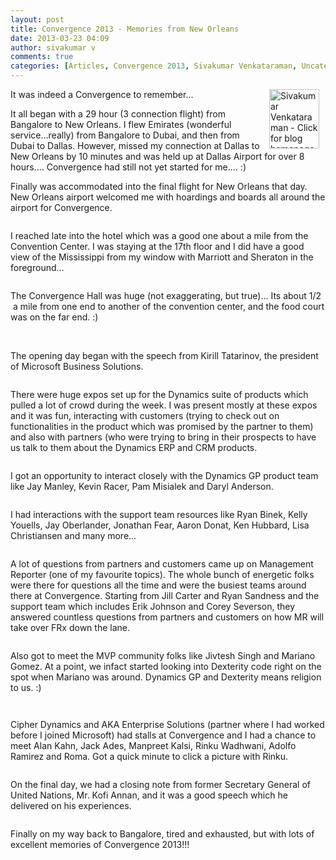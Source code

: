 ```yaml
---
layout: post
title: Convergence 2013 - Memories from New Orleans
date: 2013-03-23 04:09
author: sivakumar v
comments: true
categories: [Articles, Convergence 2013, Sivakumar Venkataraman, Uncategorized]
---
```

<p style="text-align: left;"><a title="Sivakumar Venkataraman - Click for blog homepage"><img src="https://microsofttpd.github.io/assets/0871.sivav.jpg" alt="Sivakumar Venkataraman - Click for blog homepage" width="80" height="95" align="right" border="0" hspace="10" /></a>It was indeed a Convergence to remember...</p>
<p>It all began with a 29 hour (3 connection flight) from Bangalore to New Orleans. I flew Emirates (wonderful service...really) from Bangalore to Dubai, and then from Dubai to Dallas. However, missed my connection at Dallas to New Orleans by 10 minutes and was held up at Dallas Airport for over 8 hours.... Convergence had still not yet started for me.... :)</p>
<p>Finally was&nbsp;accommodated&nbsp;into the final flight for New Orleans that day. New Orleans airport welcomed me with hoardings and boards all around the airport for Convergence.</p>
<p><a href="https://msdnshared.blob.core.windows.net/media/TNBlogsFS/prod.evol.blogs.technet.com/CommunityServer.Blogs.Components.WeblogFiles/00/00/00/95/09/8308.295591_10151372050128507_542531276_n.jpg" original-url="http://blogs.technet.com/cfs-file.ashx/__key/communityserver-blogs-components-weblogfiles/00-00-00-95-09/8308.295591_10151372050128507_542531276_n.jpg"><img src="https://msdnshared.blob.core.windows.net/media/TNBlogsFS/prod.evol.blogs.technet.com/CommunityServer.Blogs.Components.WeblogFiles/00/00/00/95/09/8308.295591_10151372050128507_542531276_n.jpg" original-url="http://blogs.technet.com/resized-image.ashx/__size/550x0/__key/communityserver-blogs-components-weblogfiles/00-00-00-95-09/8308.295591_10151372050128507_542531276_n.jpg" alt="" border="0" /></a></p>
<p>I reached late into the hotel which was a good one about a mile from the Convention Center. I was staying at the 17th floor and I did have a good view of the Mississippi from my window with Marriott and Sheraton in the foreground...</p>
<p><a href="https://msdnshared.blob.core.windows.net/media/TNBlogsFS/prod.evol.blogs.technet.com/CommunityServer.Blogs.Components.WeblogFiles/00/00/00/95/09/0160.65540_10151372050188507_1881104481_n.jpg" original-url="http://blogs.technet.com/cfs-file.ashx/__key/communityserver-blogs-components-weblogfiles/00-00-00-95-09/0160.65540_10151372050188507_1881104481_n.jpg"><img src="https://msdnshared.blob.core.windows.net/media/TNBlogsFS/prod.evol.blogs.technet.com/CommunityServer.Blogs.Components.WeblogFiles/00/00/00/95/09/0160.65540_10151372050188507_1881104481_n.jpg" original-url="http://blogs.technet.com/resized-image.ashx/__size/550x0/__key/communityserver-blogs-components-weblogfiles/00-00-00-95-09/0160.65540_10151372050188507_1881104481_n.jpg" alt="" border="0" /></a></p>
<p>The Convergence Hall was huge (not&nbsp;exaggerating, but true)... Its about 1/2 &nbsp;a mile from one end to another of the convention center, and the food court was on the far end. :)</p>
<p><a href="https://msdnshared.blob.core.windows.net/media/TNBlogsFS/prod.evol.blogs.technet.com/CommunityServer.Blogs.Components.WeblogFiles/00/00/00/95/09/6087.62765_10151373392383507_290884723_n.jpg" original-url="http://blogs.technet.com/cfs-file.ashx/__key/communityserver-blogs-components-weblogfiles/00-00-00-95-09/6087.62765_10151373392383507_290884723_n.jpg"><img src="https://msdnshared.blob.core.windows.net/media/TNBlogsFS/prod.evol.blogs.technet.com/CommunityServer.Blogs.Components.WeblogFiles/00/00/00/95/09/6087.62765_10151373392383507_290884723_n.jpg" original-url="http://blogs.technet.com/resized-image.ashx/__size/550x0/__key/communityserver-blogs-components-weblogfiles/00-00-00-95-09/6087.62765_10151373392383507_290884723_n.jpg" alt="" border="0" /></a>&nbsp;</p>
<p>The opening day began with the speech from Kirill Tatarinov, the president of Microsoft Business Solutions.</p>
<p><a href="https://msdnshared.blob.core.windows.net/media/TNBlogsFS/prod.evol.blogs.technet.com/CommunityServer.Blogs.Components.WeblogFiles/00/00/00/95/09/7485.602707_10151378024688507_1232796762_n.jpg" original-url="http://blogs.technet.com/cfs-file.ashx/__key/communityserver-blogs-components-weblogfiles/00-00-00-95-09/7485.602707_10151378024688507_1232796762_n.jpg"><img src="https://msdnshared.blob.core.windows.net/media/TNBlogsFS/prod.evol.blogs.technet.com/CommunityServer.Blogs.Components.WeblogFiles/00/00/00/95/09/7485.602707_10151378024688507_1232796762_n.jpg" original-url="http://blogs.technet.com/resized-image.ashx/__size/550x0/__key/communityserver-blogs-components-weblogfiles/00-00-00-95-09/7485.602707_10151378024688507_1232796762_n.jpg" alt="" border="0" /></a></p>
<p>There were huge expos set up for the Dynamics suite of products which pulled a lot of crowd during the week. I was present mostly at these expos and it was fun, interacting with customers (trying to check out on functionalities in the product which was promised by the partner to them) and also with partners (who were trying to bring in their prospects to have us talk to them about the Dynamics ERP and CRM products.</p>
<p><a href="https://msdnshared.blob.core.windows.net/media/TNBlogsFS/prod.evol.blogs.technet.com/CommunityServer.Blogs.Components.WeblogFiles/00/00/00/95/09/7571.dynamics.jpg" original-url="http://blogs.technet.com/cfs-file.ashx/__key/communityserver-blogs-components-weblogfiles/00-00-00-95-09/7571.dynamics.jpg"><img src="https://msdnshared.blob.core.windows.net/media/TNBlogsFS/prod.evol.blogs.technet.com/CommunityServer.Blogs.Components.WeblogFiles/00/00/00/95/09/7571.dynamics.jpg" original-url="http://blogs.technet.com/resized-image.ashx/__size/550x0/__key/communityserver-blogs-components-weblogfiles/00-00-00-95-09/7571.dynamics.jpg" alt="" border="0" /></a></p>
<p>I got an opportunity to interact closely with the Dynamics GP product team like Jay Manley, Kevin Racer, Pam Misialek and Daryl Anderson.</p>
<p><a href="https://msdnshared.blob.core.windows.net/media/TNBlogsFS/prod.evol.blogs.technet.com/CommunityServer.Blogs.Components.WeblogFiles/00/00/00/95/09/1856.dyngpproduct.jpg" original-url="http://blogs.technet.com/cfs-file.ashx/__key/communityserver-blogs-components-weblogfiles/00-00-00-95-09/1856.dyngpproduct.jpg"><img src="https://msdnshared.blob.core.windows.net/media/TNBlogsFS/prod.evol.blogs.technet.com/CommunityServer.Blogs.Components.WeblogFiles/00/00/00/95/09/1856.dyngpproduct.jpg" original-url="http://blogs.technet.com/resized-image.ashx/__size/550x0/__key/communityserver-blogs-components-weblogfiles/00-00-00-95-09/1856.dyngpproduct.jpg" alt="" border="0" /></a></p>
<p>I had interactions with the support team resources like Ryan Binek, Kelly Youells, Jay Oberlander, Jonathan Fear, Aaron Donat, Ken Hubbard, Lisa Christiansen and many more...</p>
<p><a href="https://msdnshared.blob.core.windows.net/media/TNBlogsFS/prod.evol.blogs.technet.com/CommunityServer.Blogs.Components.WeblogFiles/00/00/00/95/09/6165.dyngpsupport.jpg" original-url="http://blogs.technet.com/cfs-file.ashx/__key/communityserver-blogs-components-weblogfiles/00-00-00-95-09/6165.dyngpsupport.jpg"><img src="https://msdnshared.blob.core.windows.net/media/TNBlogsFS/prod.evol.blogs.technet.com/CommunityServer.Blogs.Components.WeblogFiles/00/00/00/95/09/6165.dyngpsupport.jpg" original-url="http://blogs.technet.com/resized-image.ashx/__size/550x0/__key/communityserver-blogs-components-weblogfiles/00-00-00-95-09/6165.dyngpsupport.jpg" alt="" border="0" /></a></p>
<p>A lot of questions from partners and customers came up on Management Reporter (one of my&nbsp;favourite&nbsp;topics). The whole bunch of energetic folks were there for questions all the time and were the busiest teams around there at Convergence. Starting from Jill Carter and Ryan Sandness and the support team which includes Erik Johnson and Corey Severson, they answered countless questions from partners and customers on how MR will take over FRx down the lane.</p>
<p><a href="https://msdnshared.blob.core.windows.net/media/TNBlogsFS/prod.evol.blogs.technet.com/CommunityServer.Blogs.Components.WeblogFiles/00/00/00/95/09/8272.156019_10151378029838507_449624575_n.jpg" original-url="http://blogs.technet.com/cfs-file.ashx/__key/communityserver-blogs-components-weblogfiles/00-00-00-95-09/8272.156019_10151378029838507_449624575_n.jpg"><img src="https://msdnshared.blob.core.windows.net/media/TNBlogsFS/prod.evol.blogs.technet.com/CommunityServer.Blogs.Components.WeblogFiles/00/00/00/95/09/8272.156019_10151378029838507_449624575_n.jpg" original-url="http://blogs.technet.com/resized-image.ashx/__size/550x0/__key/communityserver-blogs-components-weblogfiles/00-00-00-95-09/8272.156019_10151378029838507_449624575_n.jpg" alt="" border="0" /></a></p>
<p>Also got to meet the MVP community folks like Jivtesh Singh and Mariano Gomez. At a point, we infact started looking into Dexterity code right on the spot when Mariano was around. Dynamics GP and Dexterity means religion to us. :)</p>
<p><a href="https://msdnshared.blob.core.windows.net/media/TNBlogsFS/prod.evol.blogs.technet.com/CommunityServer.Blogs.Components.WeblogFiles/00/00/00/95/09/7411.544386_10151378027343507_1864669393_n.jpg" original-url="http://blogs.technet.com/cfs-file.ashx/__key/communityserver-blogs-components-weblogfiles/00-00-00-95-09/7411.544386_10151378027343507_1864669393_n.jpg"><img src="https://msdnshared.blob.core.windows.net/media/TNBlogsFS/prod.evol.blogs.technet.com/CommunityServer.Blogs.Components.WeblogFiles/00/00/00/95/09/7411.544386_10151378027343507_1864669393_n.jpg" original-url="http://blogs.technet.com/resized-image.ashx/__size/550x0/__key/communityserver-blogs-components-weblogfiles/00-00-00-95-09/7411.544386_10151378027343507_1864669393_n.jpg" alt="" border="0" /></a></p>
<p><a href="https://msdnshared.blob.core.windows.net/media/TNBlogsFS/prod.evol.blogs.technet.com/CommunityServer.Blogs.Components.WeblogFiles/00/00/00/95/09/0842.576610_10151378025513507_240519949_n.jpg" original-url="http://blogs.technet.com/cfs-file.ashx/__key/communityserver-blogs-components-weblogfiles/00-00-00-95-09/0842.576610_10151378025513507_240519949_n.jpg"><img src="https://msdnshared.blob.core.windows.net/media/TNBlogsFS/prod.evol.blogs.technet.com/CommunityServer.Blogs.Components.WeblogFiles/00/00/00/95/09/0842.576610_10151378025513507_240519949_n.jpg" original-url="http://blogs.technet.com/resized-image.ashx/__size/550x0/__key/communityserver-blogs-components-weblogfiles/00-00-00-95-09/0842.576610_10151378025513507_240519949_n.jpg" alt="" border="0" /></a></p>
<p>Cipher Dynamics and AKA Enterprise Solutions (partner where I had worked before I joined Microsoft) had stalls at Convergence and I had a chance to meet Alan Kahn, Jack Ades, Manpreet Kalsi, Rinku Wadhwani, Adolfo Ramirez and Roma. Got a quick minute to click a picture with Rinku.</p>
<p><a href="https://msdnshared.blob.core.windows.net/media/TNBlogsFS/prod.evol.blogs.technet.com/CommunityServer.Blogs.Components.WeblogFiles/00/00/00/95/09/0160.207454_10151378026788507_1570274187_n.jpg" original-url="http://blogs.technet.com/cfs-file.ashx/__key/communityserver-blogs-components-weblogfiles/00-00-00-95-09/0160.207454_10151378026788507_1570274187_n.jpg"><img src="https://msdnshared.blob.core.windows.net/media/TNBlogsFS/prod.evol.blogs.technet.com/CommunityServer.Blogs.Components.WeblogFiles/00/00/00/95/09/0160.207454_10151378026788507_1570274187_n.jpg" original-url="http://blogs.technet.com/resized-image.ashx/__size/550x0/__key/communityserver-blogs-components-weblogfiles/00-00-00-95-09/0160.207454_10151378026788507_1570274187_n.jpg" alt="" border="0" /></a></p>
<p>On the final day, we had a closing note from former Secretary General of United Nations, Mr. Kofi Annan, and it was a good speech which he delivered on his experiences.</p>
<p><a href="https://msdnshared.blob.core.windows.net/media/TNBlogsFS/prod.evol.blogs.technet.com/CommunityServer.Blogs.Components.WeblogFiles/00/00/00/95/09/8561.479998_10151378028268507_1624987201_n.jpg" original-url="http://blogs.technet.com/cfs-file.ashx/__key/communityserver-blogs-components-weblogfiles/00-00-00-95-09/8561.479998_10151378028268507_1624987201_n.jpg"><img src="https://msdnshared.blob.core.windows.net/media/TNBlogsFS/prod.evol.blogs.technet.com/CommunityServer.Blogs.Components.WeblogFiles/00/00/00/95/09/8561.479998_10151378028268507_1624987201_n.jpg" original-url="http://blogs.technet.com/resized-image.ashx/__size/550x0/__key/communityserver-blogs-components-weblogfiles/00-00-00-95-09/8561.479998_10151378028268507_1624987201_n.jpg" alt="" border="0" /></a></p>
<p>Finally on my way back to Bangalore, tired and exhausted, but with lots of excellent memories of Convergence 2013!!!</p>
